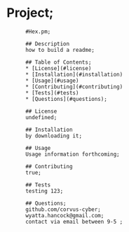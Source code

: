 # Project;
          #Hex.pm;

          ## Description
          how to build a readme;

          ## Table of Contents;
          * [License](#license)
          * [Installation](#installation)
          * [Usage](#usage)
          * [Contributing](#contributing)
          * [Tests](#tests)
          * [Questions](#questions);

          ## License
          undefined;

          ## Installation
          by downloading it;
          
          ## Usage
          Usage information forthcoming;

          ## Contributing
          true;

          ## Tests
          testing 123;

          ## Questions;
          github.com/corvus-cyber;
          wyatta.hancock@gmail.com;
          contact via email between 9-5 ;

